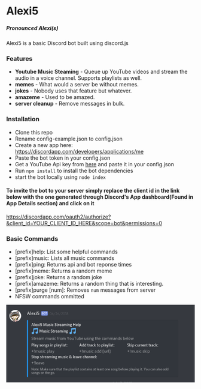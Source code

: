 # Alexi5
##### Pronounced Alexi(s)

Alexi5 is a basic Discord bot built using discord.js

### Features
* **Youtube Music Steaming** - Queue up YouTube videos and stream the audio in a voice channel. Supports playlists as well.
* **memes** - What would a server be without memes.
* **jokes**  - Nobody uses that feature but whatever.
* **amazeme** - Used to be amazed.
* **server cleanup** - Remove messages in bulk.

### Installation
* Clone this repo
* Rename config-example.json to config.json
* Create a new app here: https://discordapp.com/developers/applications/me
* Paste the bot token in your config.json
* Get a YouTube Api key from [here](https://console.developers.google.com/apis/credentials?project=_) and paste it in your config.json
* Run `npm install` to install the bot dependencies
* start the bot locally using `node index`

#### To invite the bot to your server simply replace the client id in the link below with the one generated through Discord's App dashboard(Found in App Details section) and click on it

https://discordapp.com/oauth2/authorize?&client_id=YOUR_CLIENT_ID_HERE&scope=bot&permissions=0


### Basic Commands
* [prefix]help: List some helpful commands
* [prefix]music: Lists all music commands
* [prefix]ping: Returns api and bot reponse times
* [prefix]meme: Returns a random meme
* [prefix]joke: Returns a random joke
* [prefix]amazeme: Returns a random thing that is interesting.
* [prefix]purge [num]: Removes `num` messages from server
* NFSW commands ommitted

![alt text](Selection_022.png)

